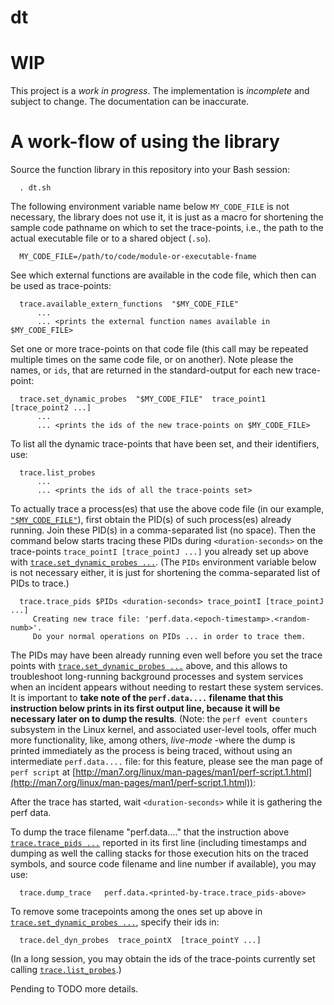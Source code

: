 # dt

# WIP

This project is a *work in progress*. The implementation is *incomplete* and subject to change. The documentation can be inaccurate.

# A work-flow of using the library

Source the function library in this repository into your Bash session:

      . dt.sh

<a name="macro_MY_CODE_FILE"></a> The following environment variable name below `MY_CODE_FILE` is not necessary, the library does not use it, it is just as a macro for shortening the sample code pathname on which to set the trace-points, i.e., the path to the actual executable file or to a shared object (`.so`).

      MY_CODE_FILE=/path/to/code/module-or-executable-fname

See which external functions are available in the code file, which then can be used as trace-points:

      trace.available_extern_functions  "$MY_CODE_FILE"
          ...
          ... <prints the external function names available in $MY_CODE_FILE>

<a name="set_trace_points"></a> Set one or more trace-points on that code file (this call may be repeated multiple times on the same code file, or on another). Note please the names, or `ids`, that are returned in the standard-output for each new trace-point:

      trace.set_dynamic_probes  "$MY_CODE_FILE"  trace_point1  [trace_point2 ...]
          ...
          ... <prints the ids of the new trace-points on $MY_CODE_FILE>

<a name="list_probes"></a> To list all the dynamic trace-points that have been set, and their identifiers, use:

      trace.list_probes
          ...
          ... <prints the ids of all the trace-points set>

<a name="trace_pids"></a> To actually trace a process(es) that use the above code file (in our example, [`"$MY_CODE_FILE"`](#macro_MY_CODE_FILE)), first obtain the PID(s) of such process(es) already running. Join these PID(s) in a comma-separated list (no space). Then the command below starts tracing these PIDs during `<duration-seconds>` on the trace-points `trace_pointI [trace_pointJ ...]` you already set up above with [`trace.set_dynamic_probes ...`](#set_trace_points). (The `PIDs` environment variable below is not necessary either, it is just for shortening the comma-separated list of PIDs to trace.)

      trace.trace_pids $PIDs <duration-seconds> trace_pointI [trace_pointJ ...]
         Creating new trace file: 'perf.data.<epoch-timestamp>.<random-numb>'.
         Do your normal operations on PIDs ... in order to trace them.

The PIDs may have been already running even well before you set the trace points with [`trace.set_dynamic_probes ...`](#set_trace_points) above, and this allows to troubleshoot long-running background processes and system services when an incident appears without needing to restart these system services. It is important to **take note of the `perf.data....` filename that this instruction below prints in its first output line, because it will be necessary later on to dump the results**. (Note: the `perf event counters` subsystem in the Linux kernel, and associated user-level tools, offer much more functionality, like, among others, *live-mode* -where the dump is printed immediately as the process is being traced, without using an intermediate `perf.data....` file: for this feature, please see the man page of `perf script` at [http://man7.org/linux/man-pages/man1/perf-script.1.html](http://man7.org/linux/man-pages/man1/perf-script.1.html)):

After the trace has started, wait `<duration-seconds>` while it is gathering the perf data.

To dump the trace filename "perf.data...." that the instruction above [`trace.trace_pids ...`](#trace_pids) reported in its first line (including timestamps and dumping as well the calling stacks for those execution hits on the traced symbols, and source code filename and line number if available), you may use:

      trace.dump_trace   perf.data.<printed-by-trace.trace_pids-above>

To remove some tracepoints among the ones set up above in [`trace.set_dynamic_probes ...`](#set_trace_points), specify their ids in:

      trace.del_dyn_probes  trace_pointX  [trace_pointY ...]

(In a long session, you may obtain the ids of the trace-points currently set calling [`trace.list_probes`](#list_probes).)

Pending to TODO more details.

